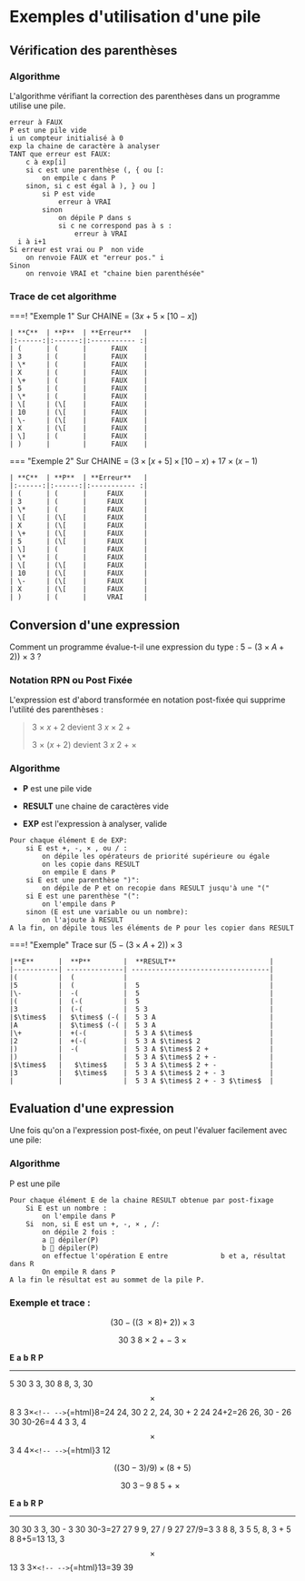 # Exemples d'utilisation d'une pile

## Vérification des parenthèses

### Algorithme

L'algorithme vérifiant la correction des parenthèses dans un programme utilise une pile.

```
erreur à FAUX
P est une pile vide
i un compteur initialisé à 0
exp la chaine de caractère à analyser
TANT que erreur est FAUX:
	c à exp[i]
	si c est une parenthèse (, { ou [:
		on empile c dans P
  	sinon, si c est égal à ), } ou ]
		si P est vide
			erreur à VRAI
		sinon
			on dépile P dans s
			si c ne correspond pas à s : 
				erreur à VRAI
  i à i+1
Si erreur est vrai ou P  non vide
	on renvoie FAUX et "erreur pos." i
Sinon
	on renvoie VRAI et "chaine bien parenthésée"
```


### Trace de cet algorithme

===! "Exemple 1"
    Sur CHAINE = $(3x+5 \times [10-x])$

    | **C**  | **P**  | **Erreur**   |
    |:------:|:------:|:----------- :|
    | (      | (      |      FAUX    | 
    | 3      | (      |      FAUX    | 
    | \*     | (      |      FAUX    | 
    | X      | (      |      FAUX    | 
    | \+     | (      |      FAUX    | 
    | 5      | (      |      FAUX    | 
    | \*     | (      |      FAUX    | 
    | \[     | (\[    |      FAUX    | 
    | 10     | (\[    |      FAUX    | 
    | \-     | (\[    |      FAUX    | 
    | X      | (\[    |      FAUX    | 
    | \]     | (      |      FAUX    | 
    | )      |        |      FAUX    |  


=== "Exemple 2"
    Sur CHAINE = $(3 \times [x+5]  \times [10-x) + 17 \times (x-1)$

    | **C**  | **P**  | **Erreur**   |
    |:------:|:------:|:----------- :|
    | (      | (      |     FAUX     |
    | 3      | (      |     FAUX     |
    | \*     | (      |     FAUX     |
    | \[     | (\[    |     FAUX     |
    | X      | (\[    |     FAUX     |
    | \+     | (\[    |     FAUX     |
    | 5      | (\[    |     FAUX     |
    | \]     | (      |     FAUX     |
    | \*     | (      |     FAUX     |
    | \[     | (\[    |     FAUX     |
    | 10     | (\[    |     FAUX     |
    | \-     | (\[    |     FAUX     |
    | X      | (\[    |     FAUX     |
    | )      | (      |     VRAI     |


## Conversion d'une expression

Comment un programme évalue-t-il une expression du type :
$5 -(3 \times A + 2))\  \times \ 3$ ?

### Notation RPN ou Post Fixée

L\'expression est d\'abord transformée en notation post-fixée qui
supprime l\'utilité des parenthèses :

> $3\  \times \ x + 2$ devient $3\ x\  \times \ 2\  +$
>
> $3\  \times \ (x + 2)$ devient $3\ x\ 2\  + \  \times$

### Algorithme

-   **P** est une pile vide

-   **RESULT** une chaine de caractères vide

-   **EXP** est l\'expression à analyser, valide

```
Pour chaque élément E de EXP:
	si E est +, -, × , ou / :
		on dépile les opérateurs de priorité supérieure ou égale
		on les copie dans RESULT
		on empile E dans P
	si E est une parenthèse ")":
		on dépile de P et on recopie dans RESULT jusqu'à une "("
	si E est une parenthèse "(":
		on l'empile dans P
	sinon (E est une variable ou un nombre):
		on l'ajoute à RESULT
A la fin, on dépile tous les éléments de P pour les copier dans RESULT

```


===! "Exemple" 
    Trace sur $\left( 5 - (3 \times A + 2) \right) \times 3$

    |**E**      |  **P**        |  **RESULT**                       |
    |-----------| --------------| ----------------------------------|
    |(          |  (            |                                   |
    |5          |  (            |  5                                |
    |\-         |  -(           |  5                                |
    |(          |  (-(          |  5                                |
    |3          |  (-(          |  5 3                              |
    |$\times$   |  $\times$ (-( |  5 3 A                            |
    |A          |  $\times$ (-( |  5 3 A                            |
    |\+         |  +(-(         |  5 3 A $\times$                   |
    |2          |  +(-(         |  5 3 A $\times$ 2                 |
    |)          |  -(           |  5 3 A $\times$ 2 +               |
    |)          |               |  5 3 A $\times$ 2 + -             |
    |$\times$   |   $\times$    |  5 3 A $\times$ 2 + -             |
    |3          |   $\times$    |  5 3 A $\times$ 2 + - 3           |
    |           |               |  5 3 A $\times$ 2 + - 3 $\times$  |

##  Evaluation d'une expression

Une fois qu'on a l'expression post-fixée, on peut l'évaluer
facilement avec une pile:

### Algorithme

P est une pile

```
Pour chaque élément E de la chaine RESULT obtenue par post-fixage
	Si E est un nombre :
		on l'empile dans P
	Si	non, si E est un +, -, × , /:
		on dépile 2 fois :
		a  dépiler(P)
		b  dépiler(P)
		on effectue l'opération E entre 			b et a, résultat dans R
		On empile R dans P
A la fin le résultat est au sommet de la pile P.
```


### Exemple et trace :

$$(30 - ((3\  \times 8) + \ 2)) \times 3$$

$$30\ 3\ 8\  \times \ 2\  + \  - \ 3\  \times$$

  **E**        **a**   **b**   **R**                            **P**
  ------------ ------- ------- -------------------------------- -----------
  5                                                             30
  3                                                             3, 30
  8                                                             8, 3, 30
  $$\times$$   8       3       3$\times$`<!-- -->`{=html}8=24   24, 30
  2                                                             2, 24, 30
  \+           2       24      24+2=26                          26, 30
  \-           26      30      30-26=4                          4
  3                                                             3, 4
  $$\times$$   3       4       4$\times$`<!-- -->`{=html}3      12

$$((30 - 3)/9) \times (8 + 5)$$

$$30\ 3\ –\ 9\ 8\ 5\  + \  \times \ \ $$

  **E**        **a**   **b**   **R**                             **P**
  ------------ ------- ------- --------------------------------- ---------
  30                                                             30
  3                                                              3, 30
  \-           3       30      30-3=27                           27
  9                                                              9, 27
  /            9       27      27/9=3                            3
  8                                                              8, 3
  5                                                              5, 8, 3
  \+           5       8       8+5=13                            13, 3
  $$\times$$   13      3       3$\times$`<!-- -->`{=html}13=39   39
